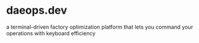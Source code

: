 # daeops.dev
a terminal-driven factory optimization platform that lets you command your operations with keyboard efficiency
